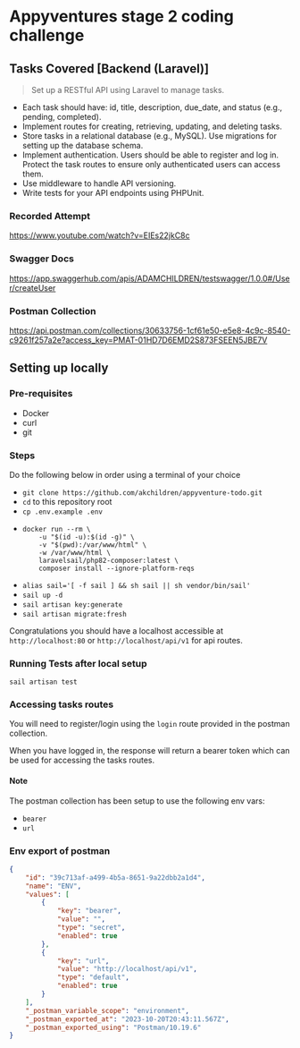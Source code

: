 # Appyventures stage 2 coding challenge

## Tasks Covered [Backend (Laravel)]

> Set up a RESTful API using Laravel to manage tasks.
- Each task should have: id, title, description, due_date, and status (e.g., pending, completed).
- Implement routes for creating, retrieving, updating, and deleting tasks.
- Store tasks in a relational database (e.g., MySQL). Use migrations for setting up the database schema.
- Implement authentication. Users should be able to register and log in. Protect the task routes to ensure only authenticated users can access them.
- Use middleware to handle API versioning.
- Write tests for your API endpoints using PHPUnit.

### Recorded Attempt
https://www.youtube.com/watch?v=EIEs22jkC8c

### Swagger Docs
https://app.swaggerhub.com/apis/ADAMCHILDREN/testswagger/1.0.0#/User/createUser

### Postman Collection
https://api.postman.com/collections/30633756-1cf61e50-e5e8-4c9c-8540-c9261f257a2e?access_key=PMAT-01HD7D6EMD2S873FSEEN5JBE7V

## Setting up locally
### Pre-requisites
- Docker
- curl
- git

### Steps
Do the following below in order using a terminal of your choice
- `git clone https://github.com/akchildren/appyventure-todo.git`
-  `cd` to this repository root
-  `cp .env.example .env`
- 
    ```shell
    docker run --rm \
        -u "$(id -u):$(id -g)" \
        -v "$(pwd):/var/www/html" \
        -w /var/www/html \
        laravelsail/php82-composer:latest \
        composer install --ignore-platform-reqs
    ```
- `alias sail='[ -f sail ] && sh sail || sh vendor/bin/sail'`
- `sail up -d`
- `sail artisan key:generate`
- `sail artisan migrate:fresh`

Congratulations you should have a localhost accessible at `http://localhost:80` or `http://localhost/api/v1` for api routes.

### Running Tests after local setup
`sail artisan test`

### Accessing tasks routes
You will need to register/login using the `login` route provided in the postman collection.

When you have logged in, the response will return a bearer token which can be used for accessing the tasks routes.

#### Note
The postman collection has been setup to use the following env vars:
- `bearer`
- `url`

### Env export of postman
```json
{
	"id": "39c713af-a499-4b5a-8651-9a22dbb2a1d4",
	"name": "ENV",
	"values": [
		{
			"key": "bearer",
			"value": "",
			"type": "secret",
			"enabled": true
		},
		{
			"key": "url",
			"value": "http://localhost/api/v1",
			"type": "default",
			"enabled": true
		}
	],
	"_postman_variable_scope": "environment",
	"_postman_exported_at": "2023-10-20T20:43:11.567Z",
	"_postman_exported_using": "Postman/10.19.6"
}
```
